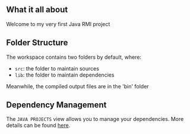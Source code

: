 ## What it all about

Welcome to my very first Java RMI project

## Folder Structure

The workspace contains two folders by default, where:

- `src`: the folder to maintain sources
- `lib`: the folder to maintain dependencies

Meanwhile, the compiled output files are in the 'bin' folder


## Dependency Management

The `JAVA PROJECTS` view allows you to manage your dependencies. More details can be found [here](https://github.com/microsoft/vscode-java-dependency#manage-dependencies).
